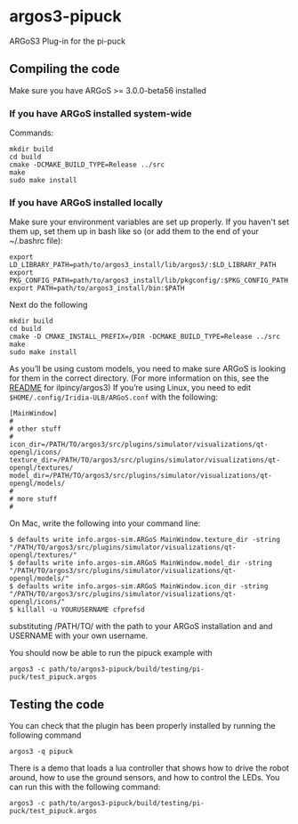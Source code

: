 # argos3-pipuck
ARGoS3 Plug-in for the pi-puck

## Compiling the code

Make sure you have ARGoS >= 3.0.0-beta56 installed

### If you have ARGoS installed system-wide
Commands:
```shell
mkdir build
cd build
cmake -DCMAKE_BUILD_TYPE=Release ../src
make
sudo make install
```

### If you have ARGoS installed locally

Make sure your environment variables are set up properly.
If you haven't set them up, set them up in bash like so (or add them to the end of your ~/.bashrc file):

```shell
export LD_LIBRARY_PATH=path/to/argos3_install/lib/argos3/:$LD_LIBRARY_PATH
export PKG_CONFIG_PATH=path/to/argos3_install/lib/pkgconfig/:$PKG_CONFIG_PATH
export PATH=path/to/argos3_install/bin:$PATH
```

Next do the following

```shell
mkdir build
cd build
cmake -D CMAKE_INSTALL_PREFIX=/DIR -DCMAKE_BUILD_TYPE=Release ../src
make
sudo make install
```

As you’ll be using custom models, you need to make sure ARGoS is looking for them in the correct directory. (For more information on this, see the [README](https://github.com/ilpincy/argos3/blob/master/README.asciidoc "ARGoS README") for ilpincy/argos3)
If you’re using Linux, you need to edit `$HOME/.config/Iridia-ULB/ARGoS.conf` with the following:
```shell
[MainWindow]
#
# other stuff
#
icon_dir=/PATH/TO/argos3/src/plugins/simulator/visualizations/qt-opengl/icons/
texture_dir=/PATH/TO/argos3/src/plugins/simulator/visualizations/qt-opengl/textures/
model_dir=/PATH/TO/argos3/src/plugins/simulator/visualizations/qt-opengl/models/
#
# more stuff
#
```
On Mac, write the following into your command line:
```shell
$ defaults write info.argos-sim.ARGoS MainWindow.texture_dir -string "/PATH/TO/argos3/src/plugins/simulator/visualizations/qt-opengl/textures/"
$ defaults write info.argos-sim.ARGoS MainWindow.model_dir -string "/PATH/TO/argos3/src/plugins/simulator/visualizations/qt-opengl/models/"
$ defaults write info.argos-sim.ARGoS MainWindow.icon_dir -string "/PATH/TO/argos3/src/plugins/simulator/visualizations/qt-opengl/icons/"
$ killall -u YOURUSERNAME cfprefsd
```
substituting /PATH/TO/ with the path to your ARGoS installation and and USERNAME with your own username.

You should now be able to run the pipuck example with
```shell
argos3 -c path/to/argos3-pipuck/build/testing/pi-puck/test_pipuck.argos
```

## Testing the code

You can check that the plugin has been properly installed by running the following command

```shell
argos3 -q pipuck
```
There is a demo that loads a lua controller that shows how to drive the robot around, how to use the ground sensors, and how to control the LEDs. You can run this with the following command:

```shell
argos3 -c path/to/argos3-pipuck/build/testing/pi-puck/test_pipuck.argos
```





